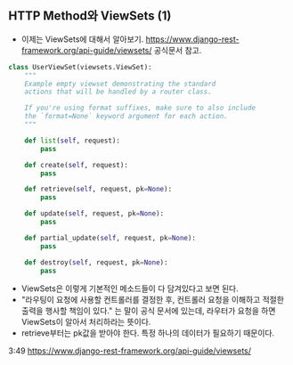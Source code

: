 ## HTTP Method와 ViewSets (1)
- 이제는 ViewSets에 대해서 알아보기. https://www.django-rest-framework.org/api-guide/viewsets/ 공식문서 참고.

```python
class UserViewSet(viewsets.ViewSet):
    """
    Example empty viewset demonstrating the standard
    actions that will be handled by a router class.

    If you're using format suffixes, make sure to also include
    the `format=None` keyword argument for each action.
    """

    def list(self, request):
        pass

    def create(self, request):
        pass

    def retrieve(self, request, pk=None):
        pass

    def update(self, request, pk=None):
        pass

    def partial_update(self, request, pk=None):
        pass

    def destroy(self, request, pk=None):
        pass
```

- ViewSets은 이렇게 기본적인 메소드들이 다 담겨있다고 보면 된다.
- "라우팅이 요청에 사용할 컨트롤러를 결정한 후, 컨트롤러 요청을 이해하고 적절한 출력을 행사할 책임이 있다." 는 말이 공식 문서에 있는데, 라우터가 요청을 하면 ViewSets이 알아서 처리하라는 뜻이다.
- retrieve부터는 pk값을 받아야 한다. 특정 하나의 데이터가 필요하기 때문이다.


3:49
https://www.django-rest-framework.org/api-guide/viewsets/
